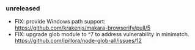 ### unreleased

* FIX: provide Windows path support: https://github.com/krakenjs/makara-browserify/pull/5
* FIX: upgrade glob module to ^7 to address vulnerability in minimatch. https://github.com/jpillora/node-glob-all/issues/12